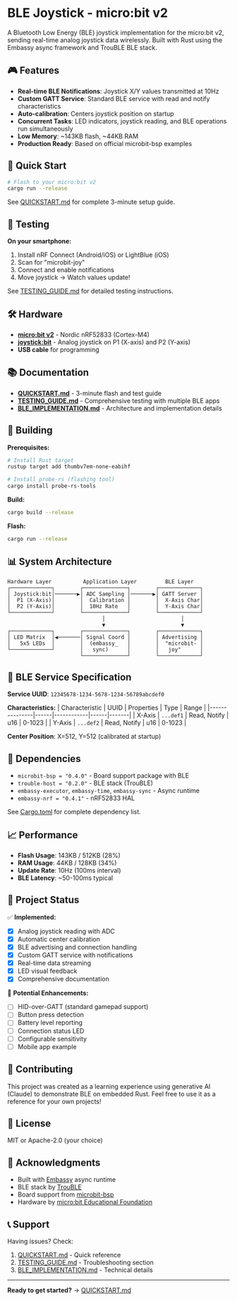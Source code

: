 # BLE Joystick - micro:bit v2

A Bluetooth Low Energy (BLE) joystick implementation for the micro:bit v2, sending real-time analog joystick data wirelessly. Built with Rust using the Embassy async framework and TrouBLE BLE stack.

## 🎮 Features

- **Real-time BLE Notifications**: Joystick X/Y values transmitted at 10Hz
- **Custom GATT Service**: Standard BLE service with read and notify characteristics
- **Auto-calibration**: Centers joystick position on startup
- **Concurrent Tasks**: LED indicators, joystick reading, and BLE operations run simultaneously
- **Low Memory**: ~143KB flash, ~44KB RAM
- **Production Ready**: Based on official microbit-bsp examples

## 🚀 Quick Start

```bash
# Flash to your micro:bit v2
cargo run --release
```

See [QUICKSTART.md](QUICKSTART.md) for complete 3-minute setup guide.

## 📱 Testing

**On your smartphone:**
1. Install nRF Connect (Android/iOS) or LightBlue (iOS)
2. Scan for "microbit-joy"
3. Connect and enable notifications
4. Move joystick → Watch values update!

See [TESTING_GUIDE.md](TESTING_GUIDE.md) for detailed testing instructions.

## 🛠️ Hardware

- **[micro:bit v2](https://en.wikipedia.org/wiki/Micro_Bit)** - Nordic nRF52833 (Cortex-M4)
- **[joystick:bit](https://wiki.elecfreaks.com/en/microbit/expansion-board/joystick-bit-v2/)** - Analog joystick on P1 (X-axis) and P2 (Y-axis)
- **USB cable** for programming

## 📚 Documentation

- **[QUICKSTART.md](QUICKSTART.md)** - 3-minute flash and test guide
- **[TESTING_GUIDE.md](TESTING_GUIDE.md)** - Comprehensive testing with multiple BLE apps
- **[BLE_IMPLEMENTATION.md](BLE_IMPLEMENTATION.md)** - Architecture and implementation details

## 🔧 Building

**Prerequisites:**
```bash
# Install Rust target
rustup target add thumbv7em-none-eabihf

# Install probe-rs (flashing tool)
cargo install probe-rs-tools
```

**Build:**
```bash
cargo build --release
```

**Flash:**
```bash
cargo run --release
```

## 📊 System Architecture

```
Hardware Layer          Application Layer         BLE Layer
┌─────────────┐        ┌──────────────┐        ┌─────────────┐
│ Joystick:bit│───────▶│ ADC Sampling │───────▶│ GATT Server │
│  P1 (X-Axis)│        │  Calibration │        │  X-Axis Char│
│  P2 (Y-Axis)│        │  10Hz Rate   │        │  Y-Axis Char│
└─────────────┘        └──────────────┘        └─────────────┘
                              │                        │
                              ▼                        ▼
┌─────────────┐        ┌──────────────┐        ┌─────────────┐
│ LED Matrix  │◀───────│ Signal Coord │        │ Advertising │
│   5x5 LEDs  │        │  (embassy_   │        │  "microbit- │
└─────────────┘        │   sync)      │        │   joy"      │
                       └──────────────┘        └─────────────┘
```

## 🔌 BLE Service Specification

**Service UUID**: `12345678-1234-5678-1234-56789abcdef0`

**Characteristics:**
| Characteristic | UUID | Properties | Type | Range |
|---------------|------|------------|------|-------|
| X-Axis | `...def1` | Read, Notify | u16 | 0-1023 |
| Y-Axis | `...def2` | Read, Notify | u16 | 0-1023 |

**Center Position**: X=512, Y=512 (calibrated at startup)

## 🧩 Dependencies

- `microbit-bsp = "0.4.0"` - Board support package with BLE
- `trouble-host = "0.2.0"` - BLE stack (TrouBLE)
- `embassy-executor`, `embassy-time`, `embassy-sync` - Async runtime
- `embassy-nrf = "0.4.1"` - nRF52833 HAL

See [Cargo.toml](Cargo.toml) for complete dependency list.

## 📈 Performance

- **Flash Usage**: 143KB / 512KB (28%)
- **RAM Usage**: 44KB / 128KB (34%)
- **Update Rate**: 10Hz (100ms interval)
- **BLE Latency**: ~50-100ms typical

## 🎯 Project Status

✅ **Implemented:**
- [x] Analog joystick reading with ADC
- [x] Automatic center calibration
- [x] BLE advertising and connection handling
- [x] Custom GATT service with notifications
- [x] Real-time data streaming
- [x] LED visual feedback
- [x] Comprehensive documentation

🚧 **Potential Enhancements:**
- [ ] HID-over-GATT (standard gamepad support)
- [ ] Button press detection
- [ ] Battery level reporting
- [ ] Connection status LED
- [ ] Configurable sensitivity
- [ ] Mobile app example

## 🤝 Contributing

This project was created as a learning experience using generative AI (Claude) to demonstrate BLE on embedded Rust. Feel free to use it as a reference for your own projects!

## 📝 License

MIT or Apache-2.0 (your choice)

## 🙏 Acknowledgments

- Built with [Embassy](https://embassy.dev/) async runtime
- BLE stack by [TrouBLE](https://github.com/embassy-rs/trouble)
- Board support from [microbit-bsp](https://github.com/lulf/microbit-bsp)
- Hardware by [micro:bit Educational Foundation](https://microbit.org)

## 📞 Support

Having issues? Check:
1. [QUICKSTART.md](QUICKSTART.md) - Quick reference
2. [TESTING_GUIDE.md](TESTING_GUIDE.md) - Troubleshooting section
3. [BLE_IMPLEMENTATION.md](BLE_IMPLEMENTATION.md) - Technical details

---

**Ready to get started?** → [QUICKSTART.md](QUICKSTART.md)
